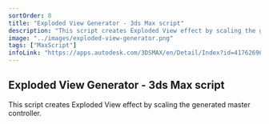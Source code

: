 ```yaml
---
sortOrder: 8
title: "Exploded View Generator - 3ds Max script"
description: "This script creates Exploded View effect by scaling the generated master controller."
image: "../images/exploded-view-generator.png"
tags: ["MaxScript"]
infoLink: "https://apps.autodesk.com/3DSMAX/en/Detail/Index?id=4176269679777132711&appLang=en&os=Win32_64"
---
```


## Exploded View Generator - 3ds Max script

This script creates Exploded View effect by scaling the generated master controller.
